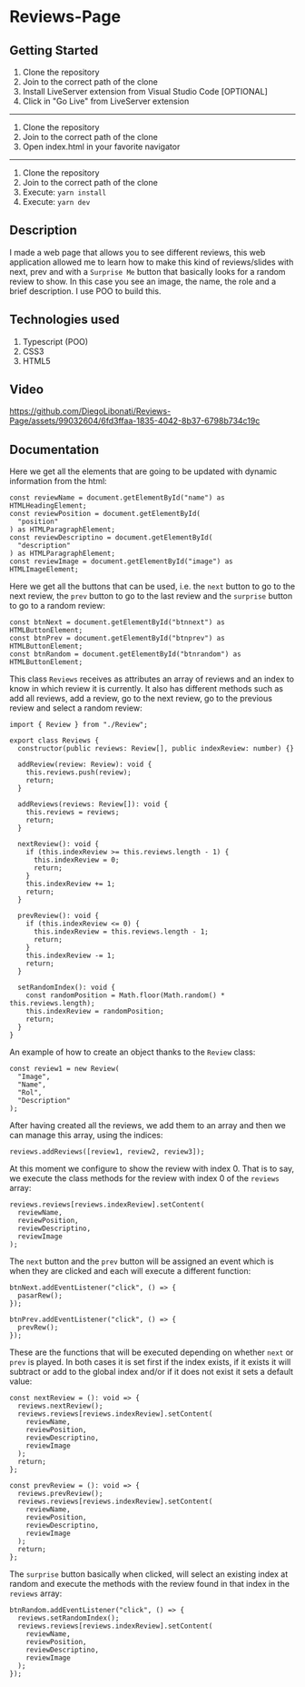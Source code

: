 # Reviews-Page

## Getting Started

1. Clone the repository
2. Join to the correct path of the clone
3. Install LiveServer extension from Visual Studio Code [OPTIONAL]
4. Click in "Go Live" from LiveServer extension

---

1. Clone the repository
2. Join to the correct path of the clone
3. Open index.html in your favorite navigator

---

1. Clone the repository
2. Join to the correct path of the clone
3. Execute: `yarn install`
4. Execute: `yarn dev`

## Description

I made a web page that allows you to see different reviews, this web application allowed me to learn how to make this kind of reviews/slides with next, prev and with a `Surprise Me` button that basically looks for a random review to show. In this case you see an image, the name, the role and a brief description. I use POO to build this.

## Technologies used

1. Typescript (POO)
2. CSS3
3. HTML5

## Video

https://github.com/DiegoLibonati/Reviews-Page/assets/99032604/6fd3ffaa-1835-4042-8b37-6798b734c19c

## Documentation

Here we get all the elements that are going to be updated with dynamic information from the html:

```
const reviewName = document.getElementById("name") as HTMLHeadingElement;
const reviewPosition = document.getElementById(
  "position"
) as HTMLParagraphElement;
const reviewDescriptino = document.getElementById(
  "description"
) as HTMLParagraphElement;
const reviewImage = document.getElementById("image") as HTMLImageElement;
```

Here we get all the buttons that can be used, i.e. the `next` button to go to the next review, the `prev` button to go to the last review and the `surprise` button to go to a random review:

```
const btnNext = document.getElementById("btnnext") as HTMLButtonElement;
const btnPrev = document.getElementById("btnprev") as HTMLButtonElement;
const btnRandom = document.getElementById("btnrandom") as HTMLButtonElement;
```

This class `Reviews` receives as attributes an array of reviews and an index to know in which review it is currently. It also has different methods such as add all reviews, add a review, go to the next review, go to the previous review and select a random review:

```
import { Review } from "./Review";

export class Reviews {
  constructor(public reviews: Review[], public indexReview: number) {}

  addReview(review: Review): void {
    this.reviews.push(review);
    return;
  }

  addReviews(reviews: Review[]): void {
    this.reviews = reviews;
    return;
  }

  nextReview(): void {
    if (this.indexReview >= this.reviews.length - 1) {
      this.indexReview = 0;
      return;
    }
    this.indexReview += 1;
    return;
  }

  prevReview(): void {
    if (this.indexReview <= 0) {
      this.indexReview = this.reviews.length - 1;
      return;
    }
    this.indexReview -= 1;
    return;
  }

  setRandomIndex(): void {
    const randomPosition = Math.floor(Math.random() * this.reviews.length);
    this.indexReview = randomPosition;
    return;
  }
}
```

An example of how to create an object thanks to the `Review` class:

```
const review1 = new Review(
  "Image",
  "Name",
  "Rol",
  "Description"
);
```

After having created all the reviews, we add them to an array and then we can manage this array, using the indices:

```
reviews.addReviews([review1, review2, review3]);
```

At this moment we configure to show the review with index 0. That is to say, we execute the class methods for the review with index 0 of the `reviews` array:

```
reviews.reviews[reviews.indexReview].setContent(
  reviewName,
  reviewPosition,
  reviewDescriptino,
  reviewImage
);
```

The `next` button and the `prev` button will be assigned an event which is when they are clicked and each will execute a different function:

```
btnNext.addEventListener("click", () => {
  pasarRew();
});

btnPrev.addEventListener("click", () => {
  prevRew();
});
```

These are the functions that will be executed depending on whether `next` or `prev` is played. In both cases it is set first if the index exists, if it exists it will subtract or add to the global index and/or if it does not exist it sets a default value:

```
const nextReview = (): void => {
  reviews.nextReview();
  reviews.reviews[reviews.indexReview].setContent(
    reviewName,
    reviewPosition,
    reviewDescriptino,
    reviewImage
  );
  return;
};

const prevReview = (): void => {
  reviews.prevReview();
  reviews.reviews[reviews.indexReview].setContent(
    reviewName,
    reviewPosition,
    reviewDescriptino,
    reviewImage
  );
  return;
};
```

The `surprise` button basically when clicked, will select an existing index at random and execute the methods with the review found in that index in the `reviews` array:

```
btnRandom.addEventListener("click", () => {
  reviews.setRandomIndex();
  reviews.reviews[reviews.indexReview].setContent(
    reviewName,
    reviewPosition,
    reviewDescriptino,
    reviewImage
  );
});
```
